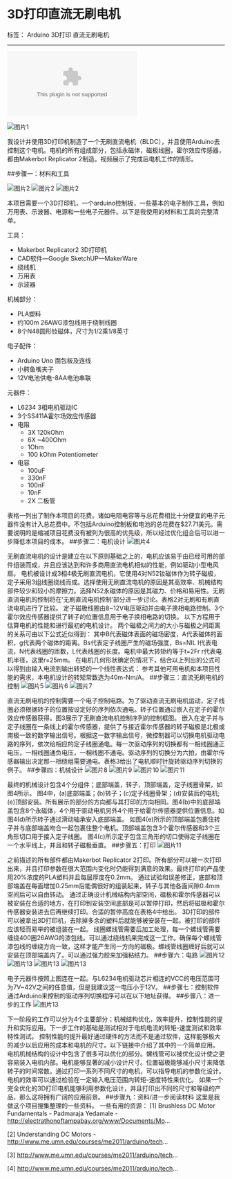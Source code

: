 # 3D打印直流无刷电机

标签： Arduino 3D打印  直流无刷电机

--- 
![dd](http://player.youku.com/player.php/sid/XNDMyNjQ2NjYw/v.swf)

![图片1](./20140903_image/17.jpg)

我设计并使用3D打印机制造了一个无刷直流电机（BLDC），并且使用Arduino去控制这个电机。电机的所有组成部分，包括永磁体，磁极线圈，霍尔效应传感器，都由Makerbot Replicator 2制造。视频展示了完成后电机工作的情形。

##步骤一：材料和工具

![图片2](./20140903_image/1.jpg)
![图片2](./20140903_image/2.jpg)
![图片2](./20140903_image/3.jpg)

本项目需要一个3D打印机，一个arduino控制板，一些基本的电子制作工具，例如万用表、示波器、电源和一些电子元器件。以下是我使用的材料和工具的完整清单。

工具：

* Makerbot Replicator2 3D打印机
* CAD软件—Google SketchUP—MakerWare
* 绕线机
* 万用表
* 示波器

机械部分：

* PLA塑料
* 约100m 26AWG漆包线用于绕制线圈
* 8个N48圆形钕磁体，尺寸为1/2乘1/8英寸

电子配件：

* Arduino Uno 面包板及连线
* 小鳄鱼嘴夹子
* 12V电池供电-8AA电池串联

元器件：

* L6234 3相电机驱动IC
* 3个SS411A霍尔场效应传感器
* 电阻
  * 3X 120kOhm
  * 6X ~400Ohm
  * 1Ohm
  * 100 kOhm Potentiometer
* 电容
  * 100uF
  * 330nF
  * 100nF
  * 10nF
  * 2X 二极管
  
表格一列出了制作本项目的花费。诸如电阻电容等与总花费相比十分便宜的电子元器件没有计入总花费中。不包括Arduino控制板和电池的总花费在$27.71美元。需要说明的是缩减项目花费没有被列为很高的优先级，所以经过优化组合后可以进一步降低本项目的成本。
##步骤二：电机设计
![图片4](./20140903_image/4.jpg)

无刷直流电机的设计是建立在以下原则基础之上的，电机应该易于由已经可用的部件组装而成，并且应该达到和许多商用直流电机相似的性能，例如驱动小型电风扇。
电机被设计成3相4极无刷直流电机，它使用4对N52钕磁体作为转子磁极，定子采用3组线圈绕线而成。选择使用无刷直流电机的原因是其高效率、机械结构部件较少和较小的摩擦力。选择N52永磁体的原因是其磁力、价格和易用性。无刷直流电机的控制将在‘无刷直流电机控制’部分进一步讨论。表格2对无刷和有刷直流电机进行了比较。
定子磁极线圈由8~12V电压驱动并由电子换相电路控制。3个霍尔效应传感器提供了转子的位置信息用于电子换相电路的切换。
以下方程用于估算电机的性能和进行最初的电机设计。
两个磁极之间力的大小与磁极之间距离的关系可由以下公式近似得到：
其中B代表磁体表面的磁场密度，A代表磁体的面积，g代表两个磁体的距离。Bs代表定子线圈产生的磁场强度，Bs=NIL
I代表电流，N代表线圈的匝数，L代表线圈的长度。电机中最大转矩约等于t=2Fr
r代表电机半径，这里r=25mm。
在电机几何形状确定的情况下，结合以上列出的公式可以得到由输入电流到输出转矩的一个线性表达式：
参考其他可用电机和本项目性能的需求，本电机设计的转矩常数选为40m-Nm/A。
##步骤三：直流无刷电机的控制
![图片5](./20140903_image/5.jpg)
![图片6](./20140903_image/6.jpg)
![图片7](./20140903_image/7.jpg)

直流无刷电机的控制需要一个电子控制电路。为了驱动直流无刷电机运动，定子线圈必须根据转子的位置按设定好的序列依次通电。转子位置通过嵌入在定子的霍尔效应传感器获得。图3展示了无刷直流电机控制序列的控制框图。
嵌入在定子并与定子线圈在一条线上的霍尔传感器，提供了与接近霍尔传感器的转子磁极是北极或南极一致的数字输出信号。根据这一数字输出信号，微控制器可以切换电机驱动电路的序列，依次给相应的定子线圈通电。每一次驱动序列的切换都有一相线圈通正电压，一相线圈通负电压，一相线圈不通电。驱动序列的切换分为六拍，由霍尔传感器输出决定那一相绕组需要通电。表格3给出了电机顺时针旋转驱动序列切换的例子。
##步骤四：机械设计
![图片8](./20140903_image/8.jpg)
![图片9](./20140903_image/9.jpg)
![图片10](./20140903_image/10.jpg)
![图片11](./20140903_image/11.jpg)

最终的机械设计包含4个分组件；底部端盖，转子，顶部端盖，定子线圈骨架，如图4所示。
图4中，(a)底部端盖；(b)转子；(c)定子线圈骨架；(d)安装后的电机;(e)顶部安装。所有展示的部分的方向都与其打印的方向相同。图4(b)中的底部端盖包含8个永磁体，4个用于驱动电机另外4个用于给霍尔传感器提供位置信息。如图4(d)所示转子通过滑动轴承安入底部端盖。
如图4(e)所示的顶部端盖包裹住转子并与底部端盖吻合一起包裹住整个电机。顶部端盖包含3个霍尔传感器和3个三角形切口用于接入定子线圈。
图4(c)所示定子包含三角形的切口使得定子线圈在一个水平线上，并且和转子磁极垂直。
##步骤五：打印
![图片11](./20140903_image/12.jpg)

之前描述的所有部件都由Makerbot Replicator 2打印。所有部分可以被一次打印出来，并且打印参数在很大范围内变化时仍能得到满意的效果。最终打印的产品使用20%浓度的PLA塑料并且每层厚度在0.2mm。
通过试验和误差修正，底部和顶部端盖在每面增加0.25mm后能偶很好的组装起来，转子与其他各面间隙0.4mm空间后可以自由转动。
通过正确设计机械结构内部空间，磁极和霍尔传感器可以被安装在合适的地方，在打印到安装空间底部是可以暂停打印，然后将磁极和霍尔传感器安装进去后再继续打印。合适的暂停高度在表格4中给出。
3D打印的部件可以被拿出3D打印机，去除掉多余的塑料后就能够被安装在一起。被打印的部件应该轻而易举的被组装在一起。
线圈螺线管需要后加工处理，每一个螺线管需要缠绕400圈26AWG的漆包线。可以通过绕线机来完成这一工作。确保每个螺线管漆包线的缠绕方向一致，这样才能产生同一方向的磁极。螺线管线圈缠好后就可以安装在顶部端盖内了。可以通过强力胶来加强粘结力。
##步骤六：电路
![图片12](./20140903_image/13.jpg)
![图片13](./20140903_image/14.jpg)
![图片13](./20140903_image/15.jpg)
![图片13](./20140903_image/16.jpg)

电子元器件按照上图连在一起。与L6234电机驱动芯片相连的VCC的电压范围可为7V~42V之间的任意值，但是我建议这一电压小于12V。
##步骤七：控制软件
通过Arduino来控制的驱动序列切换程序可以在以下地址获得。
##步骤八：进一步的工作
![图片13](./20140903_image/17.jpg)

下一阶段的工作可以分为4个主要部分；机械结构优化，效率提升，控制性能的提升和实际应用。下一步工作的基础是测试相对于电机电流的转矩-速度测试和效率特性测试。
控制性能的提升最好通过硬件的方法而不是通过软件，这样能够极大的减少以后应用的成本和电机的尺寸。以下链接中介绍了其中的一个简单应用。
电机机械结构的设计中包含了很多可以优化的部分。螺线管可以被优化设计使之更容易装入电机内部。电机能够显著的减小设计尺寸。位置磁极能够减小尺寸来降低转子的时间常数。通过打印一系列不同尺寸的电机，可以指导电机的参数化设计。
电机的效率可以通过检验在一定输入电压范围内转矩-速度特性来优化。
如果一个完全优化的3D打印电机能够利用参数化设计，并且打印出不同的尺寸和等级的产品，那么这将拥有广阔的应用前景。
##步骤九：资料/进一步阅读材料
这里是我做这个项目搜集整理的一些资料。
一些有用的资源：
[1] Brushless DC Motor Fundamentals - Padmaraja Yedamale - http://electrathonoftampabay.org/www/Documents/Mo...

[2] Understanding DC Motors - http://www.me.umn.edu/courses/me2011/arduino/tech...

[3] http://www.me.umn.edu/courses/me2011/arduino/tech...

[4] http://www.me.umn.edu/courses/me2011/arduino/tech...
